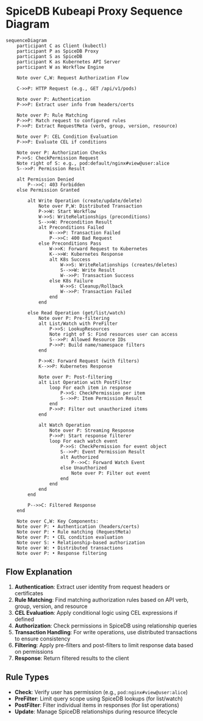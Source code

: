 # SpiceDB Kubeapi Proxy Sequence Diagram

```mermaid
sequenceDiagram
    participant C as Client (kubectl)
    participant P as SpiceDB Proxy
    participant S as SpiceDB
    participant K as Kubernetes API Server
    participant W as Workflow Engine

    Note over C,W: Request Authorization Flow

    C->>P: HTTP Request (e.g., GET /api/v1/pods)
    
    Note over P: Authentication
    P->>P: Extract user info from headers/certs
    
    Note over P: Rule Matching
    P->>P: Match request to configured rules
    P->>P: Extract RequestMeta (verb, group, version, resource)
    
    Note over P: CEL Condition Evaluation
    P->>P: Evaluate CEL if conditions
    
    Note over P: Authorization Checks
    P->>S: CheckPermission Request
    Note right of S: e.g., pod:default/nginx#view@user:alice
    S-->>P: Permission Result
    
    alt Permission Denied
        P-->>C: 403 Forbidden
    else Permission Granted
        
        alt Write Operation (create/update/delete)
            Note over P,W: Distributed Transaction
            P->>W: Start Workflow
            W->>S: WriteRelationships (preconditions)
            S-->>W: Precondition Result
            alt Preconditions Failed
                W-->>P: Transaction Failed
                P-->>C: 400 Bad Request
            else Preconditions Pass
                W->>K: Forward Request to Kubernetes
                K-->>W: Kubernetes Response
                alt K8s Success
                    W->>S: WriteRelationships (creates/deletes)
                    S-->>W: Write Result
                    W-->>P: Transaction Success
                else K8s Failure
                    W->>S: Cleanup/Rollback
                    W-->>P: Transaction Failed
                end
            end
            
        else Read Operation (get/list/watch)
            Note over P: Pre-filtering
            alt List/Watch with PreFilter
                P->>S: LookupResources
                Note right of S: Find resources user can access
                S-->>P: Allowed Resource IDs
                P->>P: Build name/namespace filters
            end
            
            P->>K: Forward Request (with filters)
            K-->>P: Kubernetes Response
            
            Note over P: Post-filtering
            alt List Operation with PostFilter
                loop For each item in response
                    P->>S: CheckPermission per item
                    S-->>P: Item Permission Result
                end
                P->>P: Filter out unauthorized items
            end
            
            alt Watch Operation
                Note over P: Streaming Response
                P->>P: Start response filterer
                loop For each watch event
                    P->>S: CheckPermission for event object
                    S-->>P: Event Permission Result
                    alt Authorized
                        P-->>C: Forward Watch Event
                    else Unauthorized
                        Note over P: Filter out event
                    end
                end
            end
        end
        
        P-->>C: Filtered Response
    end

    Note over C,W: Key Components:
    Note over P: • Authentication (headers/certs)
    Note over P: • Rule matching (RequestMeta)
    Note over P: • CEL condition evaluation
    Note over S: • Relationship-based authorization
    Note over W: • Distributed transactions
    Note over P: • Response filtering
```

## Flow Explanation

1. **Authentication**: Extract user identity from request headers or certificates
2. **Rule Matching**: Find matching authorization rules based on API verb, group, version, and resource
3. **CEL Evaluation**: Apply conditional logic using CEL expressions if defined
4. **Authorization**: Check permissions in SpiceDB using relationship queries
5. **Transaction Handling**: For write operations, use distributed transactions to ensure consistency
6. **Filtering**: Apply pre-filters and post-filters to limit response data based on permissions
7. **Response**: Return filtered results to the client

## Rule Types

- **Check**: Verify user has permission (e.g., `pod:nginx#view@user:alice`)
- **PreFilter**: Limit query scope using SpiceDB lookups (for list/watch)
- **PostFilter**: Filter individual items in responses (for list operations)
- **Update**: Manage SpiceDB relationships during resource lifecycle